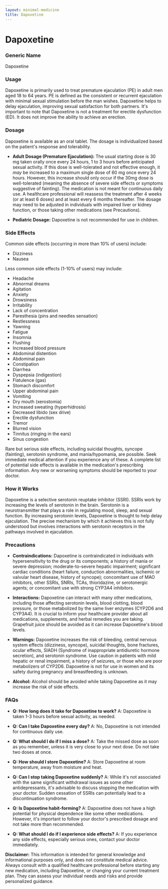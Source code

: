 ```yaml
---
layout: minimal-medicine
title: Dapoxetine
---
```


# Dapoxetine
### Generic Name
Dapoxetine

### Usage
Dapoxetine is primarily used to treat premature ejaculation (PE) in adult men aged 18 to 64 years.  PE is defined as the consistent or recurrent ejaculation with minimal sexual stimulation before the man wishes. Dapoxetine helps to delay ejaculation, improving sexual satisfaction for both partners.  It's important to note that Dapoxetine is not a treatment for erectile dysfunction (ED).  It does not improve the ability to achieve an erection.

### Dosage
Dapoxetine is available as an oral tablet.  The dosage is individualized based on the patient's response and tolerability.

* **Adult Dosage (Premature Ejaculation):** The usual starting dose is 30 mg taken orally once every 24 hours, 1 to 3 hours before anticipated sexual activity. If this dose is well-tolerated and not effective enough, it *may* be increased to a maximum single dose of 60 mg once every 24 hours.  However, this increase should only occur if the 30mg dose is well-tolerated (meaning the absence of severe side effects or symptoms suggestive of fainting).  The medication is not meant for continuous daily use.  A healthcare professional will reassess the treatment after 4 weeks (or at least 6 doses) and at least every 6 months thereafter.  The dosage may need to be adjusted in individuals with impaired liver or kidney function, or those taking other medications (see Precautions).


* **Pediatric Dosage:** Dapoxetine is not recommended for use in children.

### Side Effects

Common side effects (occurring in more than 10% of users) include:

* Dizziness
* Nausea

Less common side effects (1-10% of users) may include:

* Headache
* Abnormal dreams
* Agitation
* Anxiety
* Drowsiness
* Irritability
* Lack of concentration
* Paresthesia (pins and needles sensation)
* Restlessness
* Yawning
* Fatigue
* Insomnia
* Flushing
* Increased blood pressure
* Abdominal distention
* Abdominal pain
* Constipation
* Diarrhea
* Dyspepsia (indigestion)
* Flatulence (gas)
* Stomach discomfort
* Upper abdominal pain
* Vomiting
* Dry mouth (xerostomia)
* Increased sweating (hyperhidrosis)
* Decreased libido (sex drive)
* Erectile dysfunction
* Tremor
* Blurred vision
* Tinnitus (ringing in the ears)
* Sinus congestion


Rare but serious side effects, including suicidal thoughts, syncope (fainting), serotonin syndrome, and mania/hypomania, are possible.  Seek immediate medical attention if you experience any of these.  A complete list of potential side effects is available in the medication's prescribing information. Any new or worsening symptoms should be reported to your doctor.


### How it Works
Dapoxetine is a selective serotonin reuptake inhibitor (SSRI).  SSRIs work by increasing the levels of serotonin in the brain.  Serotonin is a neurotransmitter that plays a role in regulating mood, sleep, and sexual function. By increasing serotonin levels, Dapoxetine is thought to help delay ejaculation. The precise mechanism by which it achieves this is not fully understood but involves interactions with serotonin receptors in the pathways involved in ejaculation.


### Precautions

* **Contraindications:** Dapoxetine is contraindicated in individuals with hypersensitivity to the drug or its components; a history of mania or severe depression; moderate-to-severe hepatic impairment; significant cardiac conditions (heart failure, conduction abnormalities, ischemic or valvular heart disease, history of syncope); concomitant use of MAO inhibitors, other SSRIs, SNRIs, TCAs, thioridazine, or serotonergic agents; or concomitant use with strong CYP3A4 inhibitors.

* **Interactions:** Dapoxetine can interact with many other medications, including those affecting serotonin levels,  blood clotting, blood pressure, or those metabolized by the same liver enzymes (CYP2D6 and CYP3A4).  It is crucial to inform your healthcare provider about all medications, supplements, and herbal remedies you are taking.  Grapefruit juice should be avoided as it can increase Dapoxetine's blood levels.

* **Warnings:** Dapoxetine increases the risk of bleeding, central nervous system effects (dizziness, syncope), suicidal thoughts, bone fractures, ocular effects, SIADH (Syndrome of inappropriate antidiuretic hormone secretion), and serotonin syndrome. Use caution in patients with mild hepatic or renal impairment, a history of seizures, or those who are poor metabolizers of CYP2D6. Dapoxetine is not for use in women and its safety during pregnancy and breastfeeding is unknown.

* **Alcohol:** Alcohol should be avoided while taking Dapoxetine as it may increase the risk of side effects.


### FAQs

* **Q: How long does it take for Dapoxetine to work?** A: Dapoxetine is taken 1-3 hours before sexual activity, as needed.


* **Q: Can I take Dapoxetine every day?** A: No, Dapoxetine is not intended for continuous daily use.


* **Q: What should I do if I miss a dose?** A: Take the missed dose as soon as you remember, unless it is very close to your next dose. Do not take two doses at once.


* **Q: How should I store Dapoxetine?** A: Store Dapoxetine at room temperature, away from moisture and heat.


* **Q: Can I stop taking Dapoxetine suddenly?** A:  While it's not associated with the same significant withdrawal issues as some other antidepressants, it's advisable to discuss stopping the medication with your doctor. Sudden cessation of SSRIs can potentially lead to a discontinuation syndrome.


* **Q: Is Dapoxetine habit-forming?** A:  Dapoxetine does not have a high potential for physical dependence like some other medications.  However, it's important to follow your doctor's prescribed dosage and not take more than recommended.


* **Q: What should I do if I experience side effects?** A: If you experience any side effects, especially serious ones, contact your doctor immediately.


**Disclaimer:** This information is intended for general knowledge and informational purposes only, and does not constitute medical advice. Always consult with a qualified healthcare professional before starting any new medication, including Dapoxetine, or changing your current treatment plan.  They can assess your individual needs and risks and provide personalized guidance.
